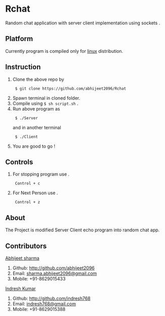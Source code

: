 # Rchat
Random chat application with server client implementation using sockets .

## Platform
Currently program is compiled only for [linux](https://en.wikipedia.org/wiki/Linux) distribution.

## Instruction

1. Clone the above repo by 
	```
	 $ git clone https://github.com/abhijeet2096/Rchat
	```
2. Spawn terminal in cloned folder.
3. Compile using `$ sh script.sh` .
4. Run above program as 
	```
	 $ ./Server 
	```
	and in another terminal
	```
	 $ ./Client 
	```
5. You are good to go !

## Controls

1. For stopping program use .
	```
	 Control + c 
	```
2. For Next Person use .
	```
	 Control + z 
	```
## About
The Project is modified Server Client echo program into random chat app. 

## Contributors

[Abhijeet sharma](http://students.iitmandi.ac.in/~abhijeet_sharma)
1. Github: http://github.com/abhijeet2096
2. Email: sharma.abhijeet2096@gmail.com
3. Mobile: +91-8629015433

[Indresh Kumar](http://students.iitmandi.ac.in/~indresh_kumar)
1. Github: http://github.com/indresh768
2. Email: indresh768@gmail.com
3. Mobile: +91-8629015388

